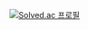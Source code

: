 [![Solved.ac
프로필](http://mazassumnida.wtf/api/v2/generate_badge?boj=quswjdgns26)](https://solved.ac/니닉네임)
